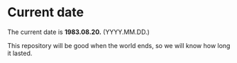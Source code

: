# Current date

The current date is **1983.08.20.** (YYYY.MM.DD.)

This repository will be good when the world ends, so we will know how long it lasted.